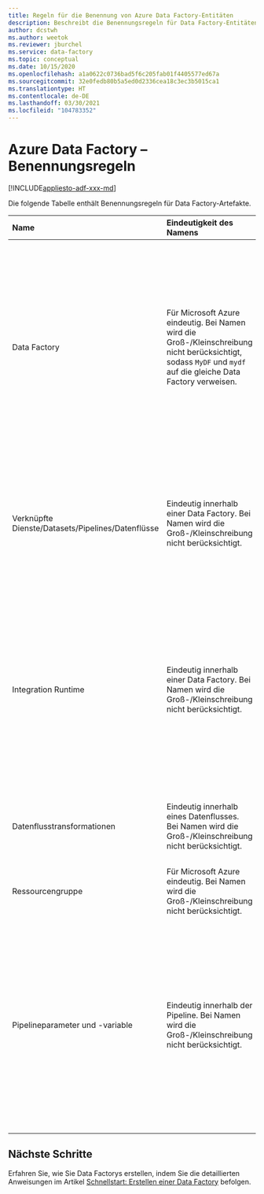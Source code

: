 ```yaml
---
title: Regeln für die Benennung von Azure Data Factory-Entitäten
description: Beschreibt die Benennungsregeln für Data Factory-Entitäten.
author: dcstwh
ms.author: weetok
ms.reviewer: jburchel
ms.service: data-factory
ms.topic: conceptual
ms.date: 10/15/2020
ms.openlocfilehash: a1a0622c0736bad5f6c205fab01f4405577ed67a
ms.sourcegitcommit: 32e0fedb80b5a5ed0d2336cea18c3ec3b5015ca1
ms.translationtype: HT
ms.contentlocale: de-DE
ms.lasthandoff: 03/30/2021
ms.locfileid: "104783352"
---
```

# <a name="azure-data-factory---naming-rules"></a>Azure Data Factory – Benennungsregeln

[!INCLUDE[appliesto-adf-xxx-md](includes/appliesto-adf-xxx-md.md)]

Die folgende Tabelle enthält Benennungsregeln für Data Factory-Artefakte.

| Name | Eindeutigkeit des Namens | Überprüfungen |
|:--- |:--- |:--- |
| Data Factory | Für Microsoft Azure eindeutig. Bei Namen wird die Groß-/Kleinschreibung nicht berücksichtigt, sodass `MyDF` und `mydf` auf die gleiche Data Factory verweisen. |<ul><li>Jede Data Factory ist an genau ein Azure-Abonnement gebunden.</li><li>Objektnamen müssen mit einem Buchstaben oder einer Zahl beginnen und dürfen nur Buchstaben, Zahlen und Bindestriche (-) enthalten.</li><li>Jedem Bindestrich (-) muss unmittelbar ein Buchstabe oder eine Ziffer vorangestellt werden und er muss von diesen gefolgt sein. Aufeinanderfolgende Bindestriche sind in Containernamen nicht zulässig.</li><li>Namen können 3 bis 63 Zeichen lang sein.</li></ul> |
| Verknüpfte Dienste/Datasets/Pipelines/Datenflüsse | Eindeutig innerhalb einer Data Factory. Bei Namen wird die Groß-/Kleinschreibung nicht berücksichtigt. |<ul><li>Objektnamen müssen mit einem Buchstaben beginnen.</li><li>Die folgenden Zeichen sind nicht zulässig: „.“, „+“, „?“, „/“, „<“, „>“, „*“, „%“, „&“, „:“, „\\“</li><li>Bindestriche („-“) sind in den Namen von verknüpften Diensten, Datenflüssen und Datasets nicht zulässig.</li></ul>  |
| Integration Runtime |Eindeutig innerhalb einer Data Factory. Bei Namen wird die Groß-/Kleinschreibung nicht berücksichtigt. |<ul><li>Der Name der Integration Runtime darf nur Buchstaben, Zahlen und den Bindestrich (-) enthalten.</li><li>Das erste und das letzte Zeichen müssen Buchstaben oder Zahlen sein. Jedem Bindestrich (-) muss unmittelbar ein Buchstabe oder eine Ziffer vorangestellt werden und er muss von diesen gefolgt sein.</li><li>Aufeinanderfolgende Bindestriche sind im Namen der Integration Runtime nicht zulässig. </li></ul> |
| Datenflusstransformationen | Eindeutig innerhalb eines Datenflusses. Bei Namen wird die Groß-/Kleinschreibung nicht berücksichtigt. | <ul><li>Namen von Datenflusstransformationen dürfen nur Buchstaben und Ziffern enthalten.</li><li>Das erste Zeichen muss ein Buchstabe sein. </li></ul> |
| Ressourcengruppe |Für Microsoft Azure eindeutig. Bei Namen wird die Groß-/Kleinschreibung nicht berücksichtigt. | Weitere Informationen finden Sie unter [Benennungsregeln und -einschränkungen](/azure/cloud-adoption-framework/ready/azure-best-practices/naming-and-tagging#resource-naming). |
| Pipelineparameter und -variable  |Eindeutig innerhalb der Pipeline. Bei Namen wird die Groß-/Kleinschreibung nicht berücksichtigt. | <ul><li>Die Überprüfung von Parametername und Variablenname ist aus Gründen der Abwärtskompatibilität auf die Eindeutigkeit beschränkt.</li><li>Wenn Sie Parameter oder Variablen verwenden, um auf Entitätsnamen zu verweisen (z. B. verknüpfter Dienst), gelten die Regeln für die Entitätsbenennung.</li><li>Bei der Benennung Ihrer Pipelineparameter und -variablen sollten Sie die Benennungsregeln für die Datenflusstransformation befolgen.</li></ul> |

## <a name="next-steps"></a>Nächste Schritte

Erfahren Sie, wie Sie Data Factorys erstellen, indem Sie die detaillierten Anweisungen im Artikel [Schnellstart: Erstellen einer Data Factory](quickstart-create-data-factory-powershell.md) befolgen. 
